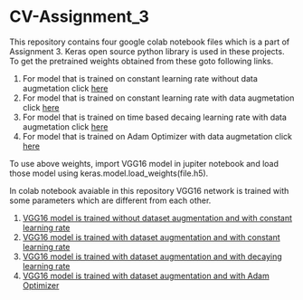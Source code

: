 # CV-Assignment_3

This repository contains four google colab notebook files which is a part of Assignment 3. Keras open source python library is used in these projects. To get the pretrained weights obtained from these goto following links.
1. For model that is trained on constant learning rate without data augmetation click [here](https://drive.google.com/file/d/11NJzaEh_RGWqth-SsN51lG4GZuX3gBED/view?usp=sharing)
2. For model that is trained on constant learning rate with data augmetation click [here](https://drive.google.com/file/d/1Oa_st4H0gPGMbFA2Mz2TI-5WANxWAis3/view?usp=sharing)
3. For model that is trained on time based decaing learning rate with data augmetation click [here](https://drive.google.com/file/d/1WdBdZVzA2kPQ8yQ45G6J5PDVHiHyA04O/view?usp=sharing)
4. For model that is trained on Adam Optimizer with data augmetation click [here](https://drive.google.com/file/d/1jUZnXDfAe9gvbbnujXbLNnPg35EjCMqL/view?usp=sharing)

To use above weights, import VGG16 model in jupiter notebook and load those model using keras.model.load_weights(file.h5). 

In colab notebook avaiable in this repository VGG16 network is trained with some parameters which are different from each other. 
1. [VGG16 model is trained without dataset augmentation and with constant learning rate](https://github.com/AsadRehman-319836/CS867-Assignment-3/blob/main/No%20Augmentation%20VGG16_with_Constant_lr.ipynb)
2. [VGG16 model is trained with dataset augmentation and with constant learning rate](https://github.com/AsadRehman-319836/CS867-Assignment-3/blob/main/VGG16_with_Constant_lr.ipynb)
3. [VGG16 model is trained with dataset augmentation and with decaying learning rate](https://github.com/AsadRehman-319836/CS867-Assignment-3/blob/main/VGG16_with_Time-Based_Decay.ipynb)
4. [VGG16 model is trained with dataset augmentation and with Adam Optimizer](https://github.com/AsadRehman-319836/CS867-Assignment-3/blob/main/VGG16_with_Adam_opt.ipynb)
